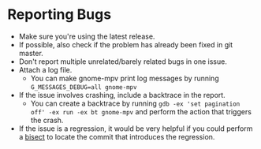 Reporting Bugs
==============
- Make sure you're using the latest release.
- If possible, also check if the problem has already been fixed in git master.
- Don't report multiple unrelated/barely related bugs in one issue.
- Attach a log file.
  	- You can make gnome-mpv print log messages by running
	  `G_MESSAGES_DEBUG=all gnome-mpv`
- If the issue involves crashing, include a backtrace in the report.
	- You can create a backtrace by running
	  `gdb -ex 'set pagination off' -ex run -ex bt gnome-mpv`
	  and perform the action that triggers the crash.
- If the issue is a regression, it would be very helpful if you could perform a
  [bisect](https://git-scm.com/docs/git-bisect) to locate the commit that
  introduces the regression.
